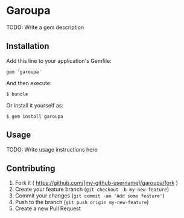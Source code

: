 # Garoupa

TODO: Write a gem description

## Installation

Add this line to your application's Gemfile:

    gem 'garoupa'

And then execute:

    $ bundle

Or install it yourself as:

    $ gem install garoupa

## Usage

TODO: Write usage instructions here

## Contributing

1. Fork it ( https://github.com/[my-github-username]/garoupa/fork )
2. Create your feature branch (`git checkout -b my-new-feature`)
3. Commit your changes (`git commit -am 'Add some feature'`)
4. Push to the branch (`git push origin my-new-feature`)
5. Create a new Pull Request
